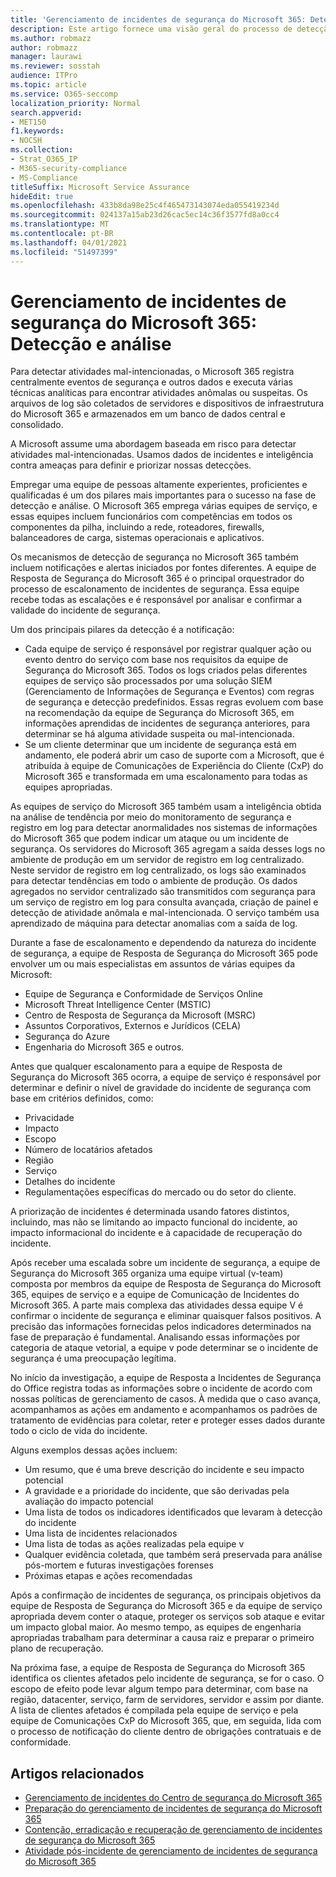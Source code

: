 ```yaml
---
title: 'Gerenciamento de incidentes de segurança do Microsoft 365: Detecção e análise'
description: Este artigo fornece uma visão geral do processo de detecção e análise de gerenciamento de incidentes de segurança no Microsoft 365.
ms.author: robmazz
author: robmazz
manager: laurawi
ms.reviewer: sosstah
audience: ITPro
ms.topic: article
ms.service: O365-seccomp
localization_priority: Normal
search.appverid:
- MET150
f1.keywords:
- NOCSH
ms.collection:
- Strat_O365_IP
- M365-security-compliance
- MS-Compliance
titleSuffix: Microsoft Service Assurance
hideEdit: true
ms.openlocfilehash: 433b8da98e25c4f465473143074eda055419234d
ms.sourcegitcommit: 024137a15ab23d26cac5ec14c36f3577fd8a0cc4
ms.translationtype: MT
ms.contentlocale: pt-BR
ms.lasthandoff: 04/01/2021
ms.locfileid: "51497399"
---
```

# <a name="microsoft-365-security-incident-management-detection-and-analysis"></a>Gerenciamento de incidentes de segurança do Microsoft 365: Detecção e análise

Para detectar atividades mal-intencionadas, o Microsoft 365 registra centralmente eventos de segurança e outros dados e executa várias técnicas analíticas para encontrar atividades anômalas ou suspeitas. Os arquivos de log são coletados de servidores e dispositivos de infraestrutura do Microsoft 365 e armazenados em um banco de dados central e consolidado.

A Microsoft assume uma abordagem baseada em risco para detectar atividades mal-intencionadas. Usamos dados de incidentes e inteligência contra ameaças para definir e priorizar nossas detecções.

Empregar uma equipe de pessoas altamente experientes, proficientes e qualificadas é um dos pilares mais importantes para o sucesso na fase de detecção e análise. O Microsoft 365 emprega várias equipes de serviço, e essas equipes incluem funcionários com competências em todos os componentes da pilha, incluindo a rede, roteadores, firewalls, balanceadores de carga, sistemas operacionais e aplicativos.

Os mecanismos de detecção de segurança no Microsoft 365 também incluem notificações e alertas iniciados por fontes diferentes. A equipe de Resposta de Segurança do Microsoft 365 é o principal orquestrador do processo de escalonamento de incidentes de segurança. Essa equipe recebe todas as escalações e é responsável por analisar e confirmar a validade do incidente de segurança.

Um dos principais pilares da detecção é a notificação:

- Cada equipe de serviço é responsável por registrar qualquer ação ou evento dentro do serviço com base nos requisitos da equipe de Segurança do Microsoft 365. Todos os logs criados pelas diferentes equipes de serviço são processados por uma solução SIEM (Gerenciamento de Informações de Segurança e Eventos) com regras de segurança e detecção predefinidos. Essas regras evoluem com base na recomendação da equipe de Segurança do Microsoft 365, em informações aprendidas de incidentes de segurança anteriores, para determinar se há alguma atividade suspeita ou mal-intencionada.
- Se um cliente determinar que um incidente de segurança está em andamento, ele poderá abrir um caso de suporte com a Microsoft, que é atribuída à equipe de Comunicações de Experiência do Cliente (CxP) do Microsoft 365 e transformada em uma escalonamento para todas as equipes apropriadas.

As equipes de serviço do Microsoft 365 também usam a inteligência obtida na análise de tendência por meio do monitoramento de segurança e registro em log para detectar anormalidades nos sistemas de informações do Microsoft 365 que podem indicar um ataque ou um incidente de segurança. Os servidores do Microsoft 365 agregam a saída desses logs no ambiente de produção em um servidor de registro em log centralizado. Neste servidor de registro em log centralizado, os logs são examinados para detectar tendências em todo o ambiente de produção. Os dados agregados no servidor centralizado são transmitidos com segurança para um serviço de registro em log para consulta avançada, criação de painel e detecção de atividade anômala e mal-intencionada. O serviço também usa aprendizado de máquina para detectar anomalias com a saída de log.

Durante a fase de escalonamento e dependendo da natureza do incidente de segurança, a equipe de Resposta de Segurança do Microsoft 365 pode envolver um ou mais especialistas em assuntos de várias equipes da Microsoft:

- Equipe de Segurança e Conformidade de Serviços Online
- Microsoft Threat Intelligence Center (MSTIC)
- Centro de Resposta de Segurança da Microsoft (MSRC)
- Assuntos Corporativos, Externos e Jurídicos (CELA)
- Segurança do Azure
- Engenharia do Microsoft 365 e outros.

Antes que qualquer escalonamento para a equipe de Resposta de Segurança do Microsoft 365 ocorra, a equipe de serviço é responsável por determinar e definir o nível de gravidade do incidente de segurança com base em critérios definidos, como:

- Privacidade
- Impacto
- Escopo
- Número de locatários afetados
- Região
- Serviço
- Detalhes do incidente
- Regulamentações específicas do mercado ou do setor do cliente.

A priorização de incidentes é determinada usando fatores distintos, incluindo, mas não se limitando ao impacto funcional do incidente, ao impacto informacional do incidente e à capacidade de recuperação do incidente.

Após receber uma escalada sobre um incidente de segurança, a equipe de Segurança do Microsoft 365 organiza uma equipe virtual (v-team) composta por membros da equipe de Resposta de Segurança do Microsoft 365, equipes de serviço e a equipe de Comunicação de Incidentes do Microsoft 365. A parte mais complexa das atividades dessa equipe V é confirmar o incidente de segurança e eliminar quaisquer falsos positivos. A precisão das informações fornecidas pelos indicadores determinados na fase de preparação é fundamental. Analisando essas informações por categoria de ataque vetorial, a equipe v pode determinar se o incidente de segurança é uma preocupação legítima.

No início da investigação, a equipe de Resposta a Incidentes de Segurança do Office registra todas as informações sobre o incidente de acordo com nossas políticas de gerenciamento de casos. À medida que o caso avança, acompanhamos as ações em andamento e acompanhamos os padrões de tratamento de evidências para coletar, reter e proteger esses dados durante todo o ciclo de vida do incidente.

Alguns exemplos dessas ações incluem:

- Um resumo, que é uma breve descrição do incidente e seu impacto potencial
- A gravidade e a prioridade do incidente, que são derivadas pela avaliação do impacto potencial
- Uma lista de todos os indicadores identificados que levaram à detecção do incidente
- Uma lista de incidentes relacionados
- Uma lista de todas as ações realizadas pela equipe v
- Qualquer evidência coletada, que também será preservada para análise pós-mortem e futuras investigações forenses
- Próximas etapas e ações recomendadas

Após a confirmação de incidentes de segurança, os principais objetivos da equipe de Resposta de Segurança do Microsoft 365 e da equipe de serviço apropriada devem conter o ataque, proteger os serviços sob ataque e evitar um impacto global maior. Ao mesmo tempo, as equipes de engenharia apropriadas trabalham para determinar a causa raiz e preparar o primeiro plano de recuperação.

Na próxima fase, a equipe de Resposta de Segurança do Microsoft 365 identifica os clientes afetados pelo incidente de segurança, se for o caso. O escopo de efeito pode levar algum tempo para determinar, com base na região, datacenter, serviço, farm de servidores, servidor e assim por diante. A lista de clientes afetados é compilada pela equipe de serviço e pela equipe de Comunicações CxP do Microsoft 365, que, em seguida, lida com o processo de notificação do cliente dentro de obrigações contratuais e de conformidade.

## <a name="related-articles"></a>Artigos relacionados

- [Gerenciamento de incidentes do Centro de segurança do Microsoft 365](assurance-security-incident-management.md)
- [Preparação do gerenciamento de incidentes de segurança do Microsoft 365](assurance-sim-preparation.md)
- [Contenção, erradicação e recuperação de gerenciamento de incidentes de segurança do Microsoft 365](assurance-sim-containment-eradication-recovery.md)
- [Atividade pós-incidente de gerenciamento de incidentes de segurança do Microsoft 365](assurance-sim-post-incident-activity.md)

